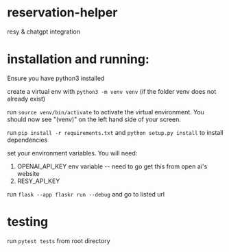 # reservation-helper
resy &amp; chatgpt integration


# installation and running:
Ensure you have python3 installed

create a virtual env with `python3 -m venv venv` (if the folder venv does not already exist)

run `source venv/bin/activate` to activate the virtual environment. You should now see "(venv)" on the left hand side of your screen.

run `pip install -r requirements.txt` and `python setup.py install` to install dependencies

set your environment variables. You will need:
1. OPENAI_API_KEY env variable -- need to go get this from open ai's website
2. RESY_API_KEY

run `flask --app flaskr run --debug` and go to listed url 


# testing
run `pytest tests` from root directory